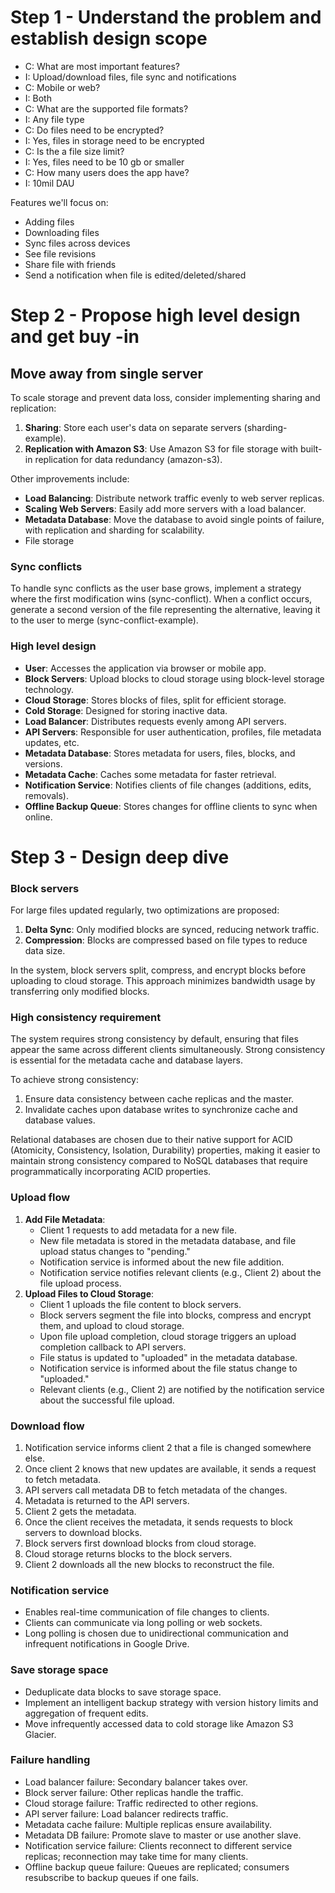 # **Step 1 - Understand the problem and establish design scope**

- C: What are most important features?
- I: Upload/download files, file sync and notifications
- C: Mobile or web?
- I: Both
- C: What are the supported file formats?
- I: Any file type
- C: Do files need to be encrypted?
- I: Yes, files in storage need to be encrypted
- C: Is the a file size limit?
- I: Yes, files need to be 10 gb or smaller
- C: How many users does the app have?
- I: 10mil DAU

Features we'll focus on:

- Adding files
- Downloading files
- Sync files across devices
- See file revisions
- Share file with friends
- Send a notification when file is edited/deleted/shared

# Step 2 - Propose high level design and get buy -in

## **Move away from single server**

To scale storage and prevent data loss, consider implementing sharing and replication:

1. **Sharing**: Store each user's data on separate servers (sharding-example).
2. **Replication with Amazon S3**: Use Amazon S3 for file storage with built-in replication for data redundancy (amazon-s3).

Other improvements include:

- **Load Balancing**: Distribute network traffic evenly to web server replicas.
- **Scaling Web Servers**: Easily add more servers with a load balancer.
- **Metadata Database**: Move the database to avoid single points of failure, with replication and sharding for scalability.
- File storage

### **Sync conflicts**

To handle sync conflicts as the user base grows, implement a strategy where the first modification wins (sync-conflict). When a conflict occurs, generate a second version of the file representing the alternative, leaving it to the user to merge (sync-conflict-example).

### High level design

- **User**: Accesses the application via browser or mobile app.
- **Block Servers**: Upload blocks to cloud storage using block-level storage technology.
- **Cloud Storage**: Stores blocks of files, split for efficient storage.
- **Cold Storage**: Designed for storing inactive data.
- **Load Balancer**: Distributes requests evenly among API servers.
- **API Servers**: Responsible for user authentication, profiles, file metadata updates, etc.
- **Metadata Database**: Stores metadata for users, files, blocks, and versions.
- **Metadata Cache**: Caches some metadata for faster retrieval.
- **Notification Service**: Notifies clients of file changes (additions, edits, removals).
- **Offline Backup Queue**: Stores changes for offline clients to sync when online.

# Step 3 - Design deep dive

### Block servers

For large files updated regularly, two optimizations are proposed:

1. **Delta Sync**: Only modified blocks are synced, reducing network traffic.
2. **Compression**: Blocks are compressed based on file types to reduce data size.

In the system, block servers split, compress, and encrypt blocks before uploading to cloud storage. This approach minimizes bandwidth usage by transferring only modified blocks.

### High consistency requirement

The system requires strong consistency by default, ensuring that files appear the same across different clients simultaneously. Strong consistency is essential for the metadata cache and database layers.

To achieve strong consistency:

1. Ensure data consistency between cache replicas and the master.
2. Invalidate caches upon database writes to synchronize cache and database values.

Relational databases are chosen due to their native support for ACID (Atomicity, Consistency, Isolation, Durability) properties, making it easier to maintain strong consistency compared to NoSQL databases that require programmatically incorporating ACID properties.

### Upload flow

1. **Add File Metadata**:
    - Client 1 requests to add metadata for a new file.
    - New file metadata is stored in the metadata database, and file upload status changes to "pending."
    - Notification service is informed about the new file addition.
    - Notification service notifies relevant clients (e.g., Client 2) about the file upload process.
2. **Upload Files to Cloud Storage**:
    - Client 1 uploads the file content to block servers.
    - Block servers segment the file into blocks, compress and encrypt them, and upload to cloud storage.
    - Upon file upload completion, cloud storage triggers an upload completion callback to API servers.
    - File status is updated to "uploaded" in the metadata database.
    - Notification service is informed about the file status change to "uploaded."
    - Relevant clients (e.g., Client 2) are notified by the notification service about the successful file upload.

### Download flow

1. Notification service informs client 2 that a file is changed somewhere else.
2. Once client 2 knows that new updates are available, it sends a request to fetch metadata.
3. API servers call metadata DB to fetch metadata of the changes.
4. Metadata is returned to the API servers.
5. Client 2 gets the metadata.
6. Once the client receives the metadata, it sends requests to block servers to download
blocks.
7. Block servers first download blocks from cloud storage.
8. Cloud storage returns blocks to the block servers.
9. Client 2 downloads all the new blocks to reconstruct the file.

### Notification service

- Enables real-time communication of file changes to clients.
- Clients can communicate via long polling or web sockets.
- Long polling is chosen due to unidirectional communication and infrequent notifications in Google Drive.

### Save storage space

- Deduplicate data blocks to save storage space.
- Implement an intelligent backup strategy with version history limits and aggregation of frequent edits.
- Move infrequently accessed data to cold storage like Amazon S3 Glacier.

### Failure handling

- Load balancer failure: Secondary balancer takes over.
- Block server failure: Other replicas handle the traffic.
- Cloud storage failure: Traffic redirected to other regions.
- API server failure: Load balancer redirects traffic.
- Metadata cache failure: Multiple replicas ensure availability.
- Metadata DB failure: Promote slave to master or use another slave.
- Notification service failure: Clients reconnect to different service replicas; reconnection may take time for many clients.
- Offline backup queue failure: Queues are replicated; consumers resubscribe to backup queues if one fails.